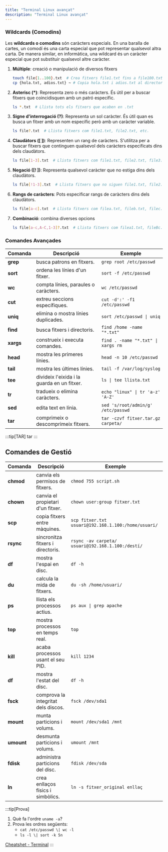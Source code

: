 ```yaml
---
title: "Terminal Linux avançat"
description: "Terminal Linux avançat"
---
```


### Wildcards (Comodins)

Les **wildcards o comodins** són caràcters especials.
En una baralla de cartes, un comodí és una carta especial que pot representar qualsevol altra carta.
De manera similar, en informàtica, una wildcard és un caràcter especial que pot substituir qualsevol altre caràcter.

1. **Múltiple**: creació o manipulació de diversos fitxers
   ```bash
   touch file{1..100}.txt  # Crea fitxers file1.txt fins a file100.txt
   cp {hola.txt, adios.txt} ~ # Copia hola.txt i adios.txt al directori del usuari
   ```

2. **Asterisc (*)**: Representa zero o més caràcters. És útil per a buscar fitxers que coincidisquen amb un patró específic.
   ```bash
   ls *.txt  # Llista tots els fitxers que acaben en .txt
   ```

3. **Signe d'interrogació (?)**: Representa un sol caràcter. És útil quan es busca un fitxer amb un nom específic però amb un caràcter variable.
   ```bash
   ls file?.txt  # Llista fitxers com file1.txt, file2.txt, etc.
   ```

4. **Claudàtors ([ ])**: Representen un rang de caràcters. S'utilitza per a buscar fitxers que continguen qualsevol dels caràcters especificats dins dels claudàtors.
   ```bash
   ls file[1-3].txt  # Llista fitxers com file1.txt, file2.txt, file3.txt
   ```

5. **Negació ([! ])**: Representa qualsevol caràcter que no estiga dins dels claudàtors.
   ```bash
   ls file[!1-3].txt  # Llista fitxers que no siguen file1.txt, file2.txt, file3.txt
   ```

6. **Rangs de caràcters**: Pots especificar rangs de caràcters dins dels claudàtors.
   ```bash
   ls file[a-c].txt  # Llista fitxers com filea.txt, fileb.txt, filec.txt
   ```

7. **Combinació**: combina diverses opcions
   ```bash
   ls file[a-c,A-C,1-3]?.txt  # Llista fitxers com filea1.txt, fileBc.txt, filecc.txt
   ```

### **Comandes Avançades**

| **Comanda** | **Descripció**                         | **Exemple**               |
|-------------|----------------------------------------|---------------------------|
| **grep**    | busca patrons en fitxers.              | `grep root /etc/passwd`   |
| **sort**    | ordena les línies d'un fitxer.         | `sort -f /etc/passwd`     |
| **wc**      | compta línies, paraules o caràcters.   | `wc /etc/passwd`          |
| **cut**     | extreu seccions específiques.          | `cut -d':' -f1 /etc/passwd`|
| **uniq**    | elimina o mostra línies duplicades.    | `sort /etc/passwd \| uniq`|
| **find**    | busca fitxers i directoris.            | `find /home -name "*.txt"`|
| **xargs**   | construeix i executa comandes.         | `find . -name "*.txt" \| xargs rm` |
| **head**    | mostra les primeres línies.            | `head -n 10 /etc/passwd`  |
| **tail**    | mostra les últimes línies.             | `tail -f /var/log/syslog` |
| **tee**     | divideix l'eixida i la guarda en un fitxer. | `ls \| tee llista.txt`   |
| **tr**      | tradueix o elimina caràcters.          | `echo "linux" \| tr 'a-z' 'A-Z'` |
| **sed**     | edita text en línia.                   | `sed 's/root/admin/g' /etc/passwd` |
| **tar**     | comprimeix o descomprimeix fitxers.    | `tar -czvf fitxer.tar.gz carpeta/` |

:::tip[TAR]
tar
:::

## **Comandes de Gestió**

| **Comanda** | **Descripció**                         | **Exemple**               |
|-------------|----------------------------------------|---------------------------|
| **chmod**   | canvia els permisos de fitxers.        | `chmod 755 script.sh`     |
| **chown**   | canvia el propietari d'un fitxer.      | `chown user:group fitxer.txt` |
| **scp**     | copia fitxers entre màquines.          | `scp fitxer.txt usuari@192.168.1.100:/home/usuari/` |
| **rsync**   | sincronitza fitxers i directoris.      | `rsync -av carpeta/ usuari@192.168.1.100:/destí/` |
| **df**      | mostra l'espai en disc.                | `df -h`                   |
| **du**      | calcula la mida de fitxers.            | `du -sh /home/usuari/`    |
| **ps**      | llista els processos actius.           | `ps aux \| grep apache`   |
| **top**     | mostra processos en temps real.        | `top`                     |
| **kill**    | acaba processos usant el seu PID.      | `kill 1234`               |
| **df**      | mostra l'estat del disc.               | `df -h`                   |
| **fsck**    | comprova la integritat dels discos.    | `fsck /dev/sda1`          |
| **mount**   | munta particions i volums.             | `mount /dev/sda1 /mnt`    |
| **umount**  | desmunta particions i volums.          | `umount /mnt`             |
| **fdisk**   | administra particions del disc.        | `fdisk /dev/sda`          |
| **ln**      | crea enllaços físics i simbòlics.      | `ln -s fitxer_original enllaç` |

:::tip[Prova]
1. Què fa l'ordre `uname -a`?
2. Prova les ordres següents:
   - `cat /etc/passwd \| wc -l`
   - `ls -l \| sort -k 5n`

  [Cheatshet - Terminal](https://terminaldelinux.com/terminal/cheatsheets/#chuleta-de-la-terminal-en-formato-pdf-gratis)
:::